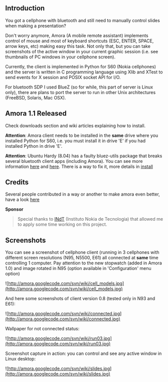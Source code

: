 ## Introduction ##

You got a cellphone with bluetooth and still need to manually control slides when making a presentation?

Don't worry anymore, Amora (A mobile remote assistant) implements control of mouse and most of keyboard shortcuts (ESC, ENTER, SPACE, arrow keys, etc) making easy this task. Not only that, but you can take screenshots of the active window in your current graphic session (i.e. see thumbnails of PC windows in your cellphone screen).

Currently, the client is implemented in Python for S60 (Nokia cellphones) and the server is written in C programming language using Xlib and XTest to send events for X session and POSIX socket API for I/O.

For bluetooth SDP I used BlueZ (so for while, this part of server is Linux only), there are plans to port the server to run in other Unix architectures (FreeBSD, Solaris, Mac OSX).

## Amora 1.1 Released ##

Check downloads section and wiki articles explaining how to install.

**Attention**: Amora client needs to be installed in the **same** drive where you installed Python for S60, i.e. you must install it in drive 'E' if you had installed Python in drive 'E'.

**Attention**: Ubuntu Hardy (8.04) has a faulty bluez-utils package that breaks several bluetooth client apps (including Amora). You can see more information [here](http://groups.google.com/group/amora-user/t/d075c2aa2a1915b) and [here](https://bugs.launchpad.net/ubuntu/+source/bluez-utils/+bug/227429). There is a way to fix it, more details in [install](http://code.google.com/p/amora/wiki/how_to_install)


## Credits ##

Several people contributed in a way or another to make amora even better, have a look [here](http://code.google.com/p/amora/wiki/credits)


**Sponsor**

> Special thanks to [INdT](http://www.indt.org.br) (Instituto Nokia de Tecnologia) that allowed me to apply some time working on this project.


## Screenshots ##

You can see a screenshot of cellphone client (running in 3 cellphones with
different screen resolutions (N95, N5500, E61) all connected at **same** time
controlling 1 computer. Pay attention to the new stopwatch (added in
Amora 1.0) and image rotated in N95 (option available in 'Configuration'
menu option)

![http://amora.googlecode.com/svn/wiki/cell_models.jpg](http://amora.googlecode.com/svn/wiki/cell_models.jpg)


And here some screenshots of client version 0.8 (tested only in N93 and E61):

![http://amora.googlecode.com/svn/wiki/connected.jpg](http://amora.googlecode.com/svn/wiki/connected.jpg)


Wallpaper for not connected status:

![http://amora.googlecode.com/svn/wiki/run03.jpg](http://amora.googlecode.com/svn/wiki/run03.jpg)


Screenshot capture in action: you can control and see any active window in Linux desktop:

![http://amora.googlecode.com/svn/wiki/slides.jpg](http://amora.googlecode.com/svn/wiki/slides.jpg)